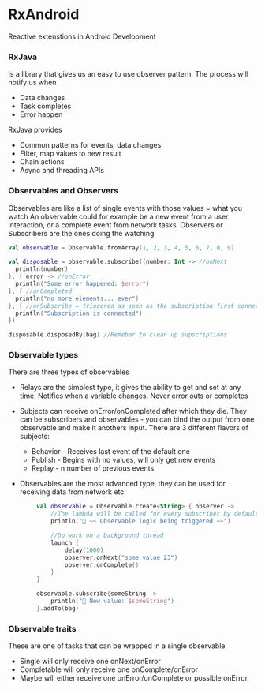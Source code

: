 # RxAndroid
Reactive extenstions in Android Development

### RxJava
Is a library that gives us an easy to use observer pattern. The process will notify us when
* Data changes
* Task completes
* Error happen

RxJava provides
* Common patterns for events, data changes
* Filter, map values to new result
* Chain actions
* Async and threading APIs

### Observables and Observers

Observables are like a list of single events with those values = what you watch
An observable could for example be a new event from a user interaction, or a complete event from network tasks.
Observers or Subscribers are the ones doing the watching

```kotlin
val observable = Observable.fromArray(1, 2, 3, 4, 5, 6, 7, 8, 9)

val disposable = observable.subscribe({number: Int -> //onNext
  println(number)
}, { error -> //onError
  println("Some error happened: $error")
}, { //onCompleted
  println("no more elements... ever")
}, { //onSubscribe = triggered as soon as the subscription first connects but before any values actually comes through
  println("Subscription is connected")
})

disposable.disposedBy(bag) //Remeber to clean up supscriptions
```

### Observable types
There are three types of observables
* Relays are the simplest type, it gives the ability to get and set at any time. Notifies when a variable changes.
Never error outs or completes

* Subjects can receive onError/onCompleted after which they die.
  They can be subscribers and observables - you can bind the output from one observable and make it anothers input.
  There are 3 different flavors of subjects:
  - Behavior  - Receives last event of the default one
  - Publish   - Begins with no values, will only get new events
  - Replay    - n number of previous events

* Observables are the most advanced type, they can be used for receiving data from network etc.
```kotlin
        val observable = Observable.create<String> { observer ->
            //The lambda will be called for every subscriber by default
            println("🍄 ~~ Observable logic being triggered ~~")

            //Do work on a background thread
            launch {
                delay(1000)
                observer.onNext("some value 23")
                observer.onComplete()
            }
        }

        observable.subscribe{someString ->
            println("🍄 New value: $someString")
        }.addTo(bag)
```
### Observable traits
These are one of tasks that can be wrapped in a single observable
* Single will only receive one onNext/onError
* Completable will only receive one onComplete/onError
* Maybe will either receive one onError/onComplete or possible onError
  


